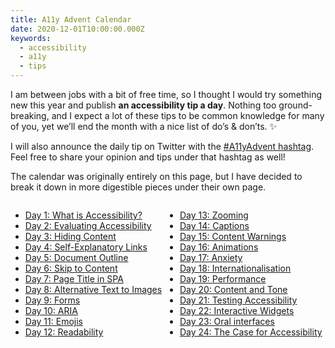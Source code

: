 ```yaml
---
title: A11y Advent Calendar
date: 2020-12-01T10:00:00.000Z
keywords:
  - accessibility
  - a11y
  - tips
---
```


I am between jobs with a bit of free time, so I thought I would try something new this year and publish **an accessibility tip a day**. Nothing too ground-breaking, and I expect a lot of these tips to be common knowledge for many of you, yet we’ll end the month with a nice list of do’s & don’ts. ✨

I will also announce the daily tip on Twitter with the [#A11yAdvent hashtag](https://twitter.com/search?q=from%3A%40KittyGiraudel%20%23A11yAdvent&src=typed_query). Feel free to share your opinion and tips under that hashtag as well!

The calendar was originally entirely on this page, but I have decided to break it down in more digestible pieces under their own page. <span hidden id="hint">Given the link you just followed, it looks like you’re looking for: <span id="hint-title"></span>.</span>

<script>
document.addEventListener('DOMContentLoaded', () => {
  const hint = document.querySelector('#hint')
  const title = document.querySelector('#hint-title')
  const node = document.querySelector(location.hash)

  if (node) {
    title.innerHTML = `<a href="${node.getAttribute('href')}">${node.innerText}</a>`
    hint.removeAttribute('hidden')
  }
})
</script>

<style>
.toc { margin-top: 2em }
.toc > ul { columns: 16em; column-fill: balance; margin-top: 0 }
.toc a:target { font-weight: bold }
</style>

<div class="toc">
<ul>
<li><a id="day-1-what-is-accessibility" href="/2020/12/01/a11y-advent-what-is-accessibility">Day 1: What is Accessibility?</a></li>
<li><a id="day-2-evaluating-accessibility" href="/2020/12/02/a11y-advent-evaluating-accessibility">Day 2: Evaluating Accessibility</a></li>
<li><a id="day-3-hiding-content" href="/2020/12/03/a11y-advent-hiding-content">Day 3: Hiding Content</a></li>
<li><a id="day-4-self-explanatory-links" href="/2020/12/04/a11y-advent-self-explanatory-links">Day 4: Self-Explanatory Links</a></li>
<li><a id="day-5-document-outline" href="/2020/12/05/a11y-advent-document-outline">Day 5: Document Outline</a></li>
<li><a id="day-6-skip-to-content" href="/2020/12/06/a11y-advent-skip-to-content">Day 6: Skip to Content</a></li>
<li><a id="day-7-page-title-in-spa" href="/2020/12/07/a11y-advent-page-title-in-spa">Day 7: Page Title in SPA</a></li>
<li><a id="day-8-alternative-text-to-images" href="/2020/12/08/a11y-advent-alternative-text-to-images">Day 8: Alternative Text to Images</a></li>
<li><a id="day-9-forms" href="/2020/12/09/a11y-advent-forms">Day 9: Forms</a></li>
<li><a id="day-10-aria" href="/2020/12/10/a11y-advent-aria">Day 10: ARIA</a></li>
<li><a id="day-11-emojis" href="/2020/12/11/a11y-advent-emojis">Day 11: Emojis</a></li>
<li><a id="day-12-readability" href="/2020/12/12/a11y-advent-Readability">Day 12: Readability</a></li>
<li><a id="day-13-zooming" href="/2020/12/13/a11y-advent-zooming">Day 13: Zooming</a></li>
<li><a id="day-14-captions" href="/2020/12/14/a11y-advent-captions">Day 14: Captions</a></li>
<li><a id="day-15-content-warnings" href="/2020/12/15/a11y-advent-content-warnings">Day 15: Content Warnings</a></li>
<li><a id="day-16-animations" href="/2020/12/16/a11y-advent-Animations">Day 16: Animations</a></li>
<li><a id="day-17-anxiety" href="/2020/12/17/a11y-advent-anxiety">Day 17: Anxiety</a></li>
<li><a id="day-18-internationalisation" href="/2020/12/18/a11y-advent-internationalisation">Day 18: Internationalisation</a></li>
<li><a id="day-19-performance" href="/2020/12/19/a11y-advent-performance">Day 19: Performance</a></li>
<li><a id="day-20-content-tone" href="/2020/12/20/a11y-advent-content-tone">Day 20: Content and Tone</a></li>
<li><a id="day-21-testing-accessibility" href="/2020/12/21/a11y-advent-testing-accessibility">Day 21: Testing Accessibility</a></li>
<li><a id="day-22-interactive-widgets" href="/2020/12/22/a11y-advent-interactive-widgets">Day 22: Interactive Widgets</a></li>
<li><a id="day-23-oral-interfaces" href="/2020/12/23/a11y-advent-oral-interfaces">Day 23: Oral interfaces</a></li>
<li><a id="day-24-the-case-for-accessibility" href="/2020/12/24/a11y-advent-the-case-for-accessibility">Day 24: The Case for Accessibility</a></li>
</ul>
</div>
